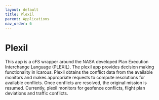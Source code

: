 ```yaml
---
layout: default 
title: Plexil
parent: Applications
nav_order: 6
---
```


# Plexil

This app is a cFS wrapper around the NASA developed Plan Execution Interchange
Language (PLEXIL). The plexil app provides decision making
functionality in Icarous. Plexil obtains the conflict data from the available
monitors and makes appropriate requests to compute resolutions for available
conflicts. Once conflicts are resolved, the original mission is resumed.
Currently, plexil monitors for geofence conflicts, flight plan deviations and
traffic conflicts. 
